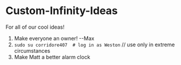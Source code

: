 # Custom-Infinity-Ideas
For all of our cool ideas!


1. Make everyone an owner! --Max
2. `sudo su corridore407  # log in as Weston` // use only in extreme circumstances
3. Make Matt a better alarm clock
